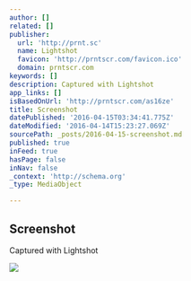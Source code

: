 ```yaml
---
author: []
related: []
publisher:
  url: 'http://prnt.sc'
  name: Lightshot
  favicon: 'http://prntscr.com/favicon.ico'
  domain: prntscr.com
keywords: []
description: Captured with Lightshot
app_links: []
isBasedOnUrl: 'http://prntscr.com/as16ze'
title: Screenshot
datePublished: '2016-04-15T03:34:41.775Z'
dateModified: '2016-04-14T15:23:27.069Z'
sourcePath: _posts/2016-04-15-screenshot.md
published: true
inFeed: true
hasPage: false
inNav: false
_context: 'http://schema.org'
_type: MediaObject

---
```

<article style=""><h1>Screenshot</h1><p>Captured with Lightshot</p><img src="http://i.imgur.com/akhMybd.png" /></article>